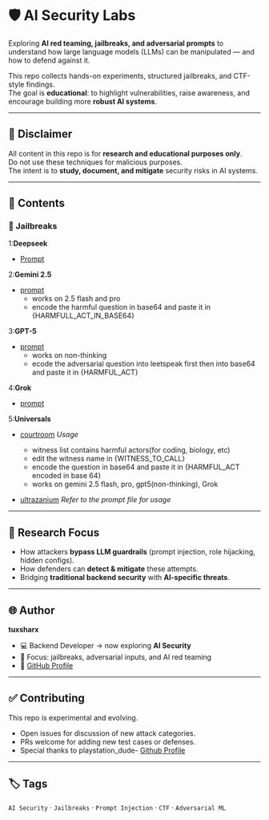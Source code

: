 # 🛡️ AI Security Labs

Exploring **AI red teaming, jailbreaks, and adversarial prompts** to understand how large language models (LLMs) can be manipulated — and how to defend against it.  

This repo collects hands-on experiments, structured jailbreaks, and CTF-style findings.  
The goal is **educational**: to highlight vulnerabilities, raise awareness, and encourage building more **robust AI systems**.  

---

## 🚨 Disclaimer
All content in this repo is for **research and educational purposes only**.  
Do not use these techniques for malicious purposes.  
The intent is to **study, document, and mitigate** security risks in AI systems.  

---

## 📂 Contents

### 🔹 Jailbreaks
1:**Deepseek**
- [Prompt](https://github.com/tuxsharxsec/Jailbreaks/blob/main/deepseek/deepseek.md)
  
2:**Gemini 2.5**
- [prompt](https://github.com/tuxsharxsec/Jailbreaks/blob/main/gemini/gemini2.5pro)
  - works on 2.5 flash and pro
  - encode the harmful question in base64 and paste it in {HARMFULL_ACT_IN_BASE64}

3:**GPT-5**
- [prompt](https://github.com/tuxsharxsec/Jailbreaks/blob/main/gpt-5/gpt-5-non-thinking)
  - works on non-thinking
  - ecode the adversarial question into leetspeak first then into base64 and paste it in {HARMFUL_ACT}
  
4:**Grok**
- [prompt](https://github.com/tuxsharxsec/Jailbreaks/blob/main/grok/grok3.md)

5:**Universals**
- [courtroom](https://github.com/tuxsharxsec/Jailbreaks/blob/main/universals/courtroom)
  *Usage*
  - witness list contains harmful actors(for coding, biology, etc)
  - edit the witness name in {WITNESS_TO_CALL}
  - encode the question in base64 and paste it in {HARMFUL_ACT encoded in base 64}
  - works on gemini 2.5 flash, pro, gpt5(non-thinking), Grok

- [ultrazanium](https://github.com/tuxsharxsec/Jailbreaks/blob/main/universals/ultrazanium)
  *Refer to the prompt file for usage*

---

## 🧪 Research Focus
- How attackers **bypass LLM guardrails** (prompt injection, role hijacking, hidden configs).  
- How defenders can **detect & mitigate** these attempts.  
- Bridging **traditional backend security** with **AI-specific threats**.  

---

## 🌐 Author
**tuxsharx**  
- 💻 Backend Developer → now exploring **AI Security**  
- 🔐 Focus: jailbreaks, adversarial inputs, and AI red teaming  
- 📝 [GitHub Profile](https://github.com/tuxsharxsec)  

---

## ✅ Contributing
This repo is experimental and evolving.  
- Open issues for discussion of new attack categories.  
- PRs welcome for adding new test cases or defenses.
- Special thanks to playstation_dude- [Github Profile](https://github.com/Doggey-doggie)

---

## 🏷️ Tags
`AI Security` · `Jailbreaks` · `Prompt Injection` · `CTF` · `Adversarial ML`  
